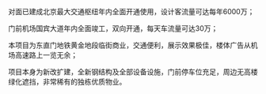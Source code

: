 对面已建成北京最大交通枢纽年内全面开通使用，设计客流量可达每年6000万；

门前机场国宾大道年内全面竣工，双向开通，每天车流量可达30万；

本项目为东直门地铁黄金地段临街商业，交通便利，展示效果极佳，楼体广告从机场高速路上一览无余；

项目本身为新改扩建，全新钢结构及全部设备设施，门前停车位充足，周边无高楼绿化遮挡，非常稀有的独栋优质物业。

